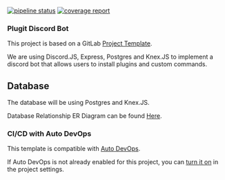 [![pipeline status](https://gitlab.com/plugitdev/plugit/badges/master/pipeline.svg)](https://gitlab.com/plugitdev/plugit/-/commits/master)
[![coverage report](https://gitlab.com/plugitdev/plugit/badges/master/coverage.svg)](https://gitlab.com/plugitdev/plugit/-/commits/master)


### Plugit Discord Bot 
This project is based on a GitLab [Project Template](https://docs.gitlab.com/ee/gitlab-basics/create-project.html).


We are using Discord.JS, Express, Postgres and Knex.JS to implement a discord bot that allows users to install plugins and custom commands.


## Database
The database will be using Postgres and Knex.JS.


Database Relationship ER Diagram can be found [Here](https://app.lucidchart.com/invitations/accept/af12fac3-fb13-435f-a70c-f407b0b7a554).


### CI/CD with Auto DevOps

This template is compatible with [Auto DevOps](https://docs.gitlab.com/ee/topics/autodevops/).

If Auto DevOps is not already enabled for this project, you can [turn it on](https://docs.gitlab.com/ee/topics/autodevops/#enabling-auto-devops) in the project settings.
